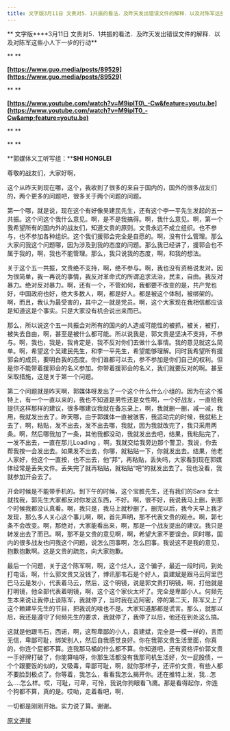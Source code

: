 ```yaml
---
title: 文字版3月11日 文贵对5．1共振的看法．及昨天发出错误文件的解释．以及对陈军这些小人下一步的行动
---
```


**
文字版****3月11日 文贵对5．1共振的看法．及昨天发出错误文件的解释．以及对陈军这些小人下一步的行动**



**
**



**[https://www.guo.media/posts/89529](https://www.guo.media/posts/89529)**



**
**








**[https://www.youtube.com/watch?v=M9iplT0\_-Cw&feature=youtu.be](https://www.youtube.com/watch?v=M9iplT0_-Cw&amp;feature=youtu.be)**



**
**






**
**



**郭媒体义工听写组：****SHI HONGLEI**








尊敬的战友们，大家好啊，








这个从昨天到现在哪，这个，我收到了很多的来自于国内的，国外的很多战友们的，两个更多的问题吧，很多关于两个问题的问题。








第一个哪，就是说，现在这个有好像吴建民先生，还有这个李一平先生发起的五一共振。这个问这个我什么意见。啊，是不是我搞得。啊，我什么意见。啊，第一个我希望所有的国内外的战友们，知道文贵的原则。文贵永远不成立组织。也不参与，也不参加各种组织。这个我们援郭会完全是自愿的。啊，没有什么管理。那么大家问我这个问题哪，因为涉及到我的态度的问题。那么我已经讲了，援郭会也不属于我的，啊，我也不能管理。那么，我只说我的态度，啊，和我的想法。








关于这个五一共振，文贵绝不支持，啊，绝不参与。啊，我也没有资格说发对。因为很简单，我一再说的事情，我反对革命式的所谓追求法治，民主，自由。我反对暴力。绝对反对暴力。啊，还有一个，不管如何，我都要不改变的是，共产党也好，中国政府也好，绝大多数人，啊，都是好人。都是被这个体制，被绑架的。啊，而且，我认为最受害的，其中之一就是党员。啊，这个大家现在我相信都应该是知道这是个事实。只是大家没有机会说出来而已。








那么，所以说这个五一共振会对所有的国内的人造成可能性的被抓，被关，被打，被失去自由，啊，甚至是被什么都可能。所以说我是，郭文贵是坚决不支持，不参与。啊，我也，我是，我肯定是，我不反对你们去做什么事情。我的意见就这么简单。啊，希望这个吴建民先生，和李一平先生，希望能够理解。同时我希望所有援郭会的成员，要明白我的态度。你们谁都可以去，参不参加是你们自己的权利。但是你不能带着援郭会的名义参加。你带着援郭会的名义，我们就要反对的啊。甚至采取措施，这是关于第一个问题。








第二个问题就是昨天啊，郭媒体呀发出了一个这个什么什么小组的。因为在这个推特上，有一个一直以来的，我也不知道是男性还是女性啊，一个好战友，一直给我提供这样那样的建议，很多哪建议我就在备忘录上，啊，我就删一删，减一减，我用，我就发出去了。昨天哪，由于郭媒体一直被骇客，我运动完的时候，我就粘上去了，啊，粘贴，发不出去，发不出去哪，我就，因为我就改完了，我只采用两条。啊，然后哪我加了一条，其他我都没动，我就发出去吧，结果，我粘贴完了，一发不出去，一直在那儿Loading ，啊，我就交给我旁边那个警卫，我说，你去帮我按一会发出去。如果发不出去，你哪，就粘贴一下，你就发出去。结果，他老人家好，他这个一直按，也不出去，他”邦“，再粘贴，丢失吗，大家看到现在郭媒体经常是丢失文件。丢失完了就再粘贴，就粘贴“吧”的就发出去了。我也没看，我就参加开会去了。








开会时候是不能带手机的。到下午的时候，这个宝胜先生，还有我们的Sara 女士就找我，郭先生大家都反对你发这东西，不好。啊，很不好，我说我马上删，到那个时候我都没认真看。啊，我只是，我马上就秒删了。删完以后，我今天早上我才发现，那么多人关心这个事儿啊，啊，首先声明，那不代表文贵的观点。啊，郭七条不会改变。啊，那绝对，大家能看出来，啊，那是一个战友提出的建议。我只是转发出去了而已。啊，那不是文贵的意见啊，啊，希望大家不要误会。同时哪，国内的很多战友也问我这个问题，说怎么回事啊，怎么回事。我说这不是我的意见，抱歉抱歉啊。这是文贵的疏忽，向大家抱歉。








最后一个问题，关于这个陈军啊，啊，这个烂人，这个骗子，最近一段时间，到处打电话，啊，什么郭文贵又没钱了，博讯那韦石是个好人，袁建斌是跟马云阿里巴巴马云是发小，代表着马云，然后，这个明镜，说是郭文贵打明镜，啊，打他就是打明镜，他全部代表着明镜，啊，这个这个家伙太坏了。完全是卑鄙小人。何频先生本来说让我停止谈陈军，我就停了，当时我在迈阿密，停的第二天，陈军又上了这个赖建平先生的节目，把我说的啥也不是。大家知道那都是谎言。那么，就那以后，我还是遵守了何频先生的要求，我就停了，我停了以后，他还在到处这么搞。








这就是他跟韦石，西诺，啊，这帮卑鄙的小人，袁建斌，完全是一模一样的，言而无信，卑鄙可耻，绑架别人，然后自我感觉良好。你在我郭文贵生活里面，你真的，你连个屁都不算。连我那马桶的什么都不算。你知道吧，还有资格评价郭文贵一手好牌打破了，你能算啥呀，你那生活都没有我那司机生活好，欠一屁股债，一个个跟要饭的似的，又吸毒，卑鄙可耻，啊，就你那样子，还评价文贵，有些人都不要脸到极点了。你等着，我怎么，看看我怎么揭开你。还在推特上发，我...怎么....怎么样。哎，可耻，可卑，可怜，我说你狗眼看飞鹰。那是看得起你，你连个狗都不算，真的是。哎呦，走着看吧，啊，








一切都是刚刚开始。实力说了算。谢谢。

[原文連接](http://littleantvoice.blogspot.com/2018/04/311-51.html)